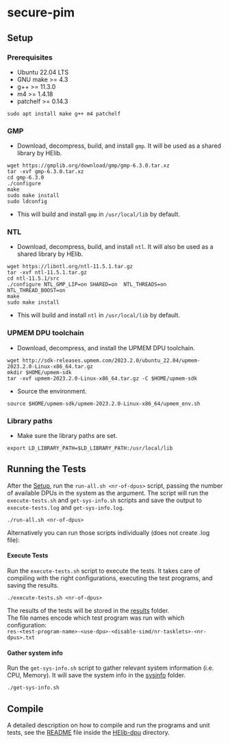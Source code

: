 # secure-pim

## Setup

### Prerequisites
- Ubuntu 22.04 LTS
- GNU make >= 4.3
- g++ >= 11.3.0
- m4 >= 1.4.18
- patchelf >= 0.14.3

```
sudo apt install make g++ m4 patchelf
```

### GMP
- Download, decompress, build, and install `gmp`. It will be used as a shared library by HElib.
```
wget https://gmplib.org/download/gmp/gmp-6.3.0.tar.xz 
tar -xvf gmp-6.3.0.tar.xz
cd gmp-6.3.0
./configure 
make 
sudo make install
sudo ldconfig
```
- This will build and install `gmp` in `/usr/local/lib` by default.

### NTL
- Download, decompress, build, and install `ntl`. It will also be used as a shared library by HElib.
```
wget https://libntl.org/ntl-11.5.1.tar.gz
tar -xvf ntl-11.5.1.tar.gz
cd ntl-11.5.1/src
./configure NTL_GMP_LIP=on SHARED=on  NTL_THREADS=on NTL_THREAD_BOOST=on
make
sudo make install
```
- This will build and install `ntl` in `/usr/local/lib` by default.

### UPMEM DPU toolchain
- Download, decompress, and install the UPMEM DPU toolchain.
```
wget http://sdk-releases.upmem.com/2023.2.0/ubuntu_22.04/upmem-2023.2.0-Linux-x86_64.tar.gz
mkdir $HOME/upmem-sdk
tar -xvf upmem-2023.2.0-Linux-x86_64.tar.gz -C $HOME/upmem-sdk
```
- Source the environment.
```
source $HOME/upmem-sdk/upmem-2023.2.0-Linux-x86_64/upmem_env.sh
```

### Library paths
- Make sure the library paths are set.
```
export LD_LIBRARY_PATH=$LD_LIBRARY_PATH:/usr/local/lib
```

## Running the Tests

After the [Setup](#setup), run the `run-all.sh <nr-of-dpus>` script, passing the number
of available DPUs in the system as the argument. The script will run the `execute-tests.sh`
and `get-sys-info.sh` scripts and save the output to `execute-tests.log` and `get-sys-info.log`.
```
./run-all.sh <nr-of-dpus>
```


Alternatively you can run those scripts individually (does not create .log file):

#### Execute Tests
Run the `execute-tests.sh` script to execute the tests.
It takes care of compiling with the right configurations, executing the test programs,
and saving the results.
```
./execute-tests.sh <nr-of-dpus>
```
The results of the tests will be stored in the [results](/results) folder.  
The file names encode which test program was run with which configuration:  
`res-<test-program-name>-<use-dpu>-<disable-simd/nr-tasklets>-<nr-dpus>.txt`

#### Gather system info
Run the `get-sys-info.sh` script to gather relevant system information (i.e. CPU, Memory).
It will save the system info in the [sysinfo](/sysinfo) folder.
```
./get-sys-info.sh
```

## Compile

A detailed description on how to compile and run the programs and unit tests,
see the [README](/HElib-dpu/readme.md) file inside the [HElib-dpu](/HElib-dpu/) directory.
